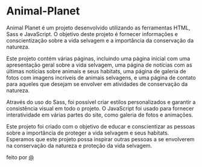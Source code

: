# Animal-Planet
Animal Planet é um projeto desenvolvido utilizando as ferramentas HTML, Sass e JavaScript. O objetivo deste projeto é fornecer informações e conscientização sobre a vida selvagem e a importância da conservação da natureza.

Este projeto contém várias páginas, incluindo uma página inicial com uma apresentação geral sobre a vida selvagem, uma página de notícias com as últimas notícias sobre animais e seus habitats, uma página de galeria de fotos com imagens incríveis de animais selvagens, e uma página de contato para aqueles que desejam se envolver em atividades de conservação da natureza.

Através do uso do Sass, foi possível criar estilos personalizados e garantir a consistência visual em todo o projeto. O JavaScript foi usado para fornecer interatividade em várias partes do site, como galeria de fotos e animações.

Este projeto foi criado com o objetivo de educar e conscientizar as pessoas sobre a importância de proteger a vida selvagem e seus habitats. Esperamos que este projeto possa inspirar outras pessoas a se envolverem na conservação da natureza e proteção da vida selvagem.

feito por [@](https://www.linkedin.com/in/maicon-mec-bb1898209/)
